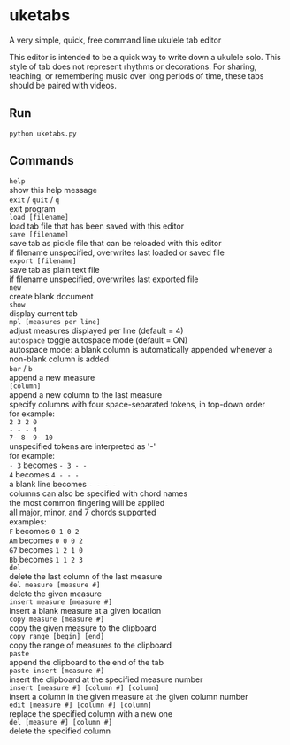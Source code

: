 # uketabs
A very simple, quick, free command line ukulele tab editor

This editor is intended to be a quick way to write down a ukulele solo. This style of tab does not represent rhythms or decorations. For sharing, teaching, or remembering music over long periods of time, these tabs should be paired with videos.

## Run

`python uketabs.py`

## Commands

`help`\
    show this help message\
`exit` / `quit` / `q`\
    exit program\
`load [filename]`\
    load tab file that has been saved with this editor\
`save [filename]`\
    save tab as pickle file that can be reloaded with this editor\
    if filename unspecified, overwrites last loaded or saved file\
`export [filename]`\
    save tab as plain text file\
    if filename unspecified, overwrites last exported file\
`new`\
    create blank document\
`show`\
    display current tab\
`mpl [measures per line]`\
    adjust measures displayed per line (default = 4)\
`autospace`
    toggle autospace mode (default = ON)\
    autospace mode: a blank column is automatically appended whenever
    a non-blank column is added\
`bar` / `b`\
    append a new measure\
`[column]`\
    append a new column to the last measure\
    specify columns with four space-separated tokens, in top-down order\
        for example:\
        `2 3 2 0`\
        `- - - 4`\
        `7- 8- 9- 10`\
    unspecified tokens are interpreted as '-'\
        for example:\
        `- 3` becomes `- 3 - -`\
        `4` becomes `4 - - -`\
        a blank line becomes `- - - -`\
    columns can also be specified with chord names\
    the most common fingering will be applied\
    all major, minor, and 7 chords supported\
        examples:\
        `F` becomes `0 1 0 2`\
        `Am` becomes `0 0 0 2`\
        `G7` becomes `1 2 1 0`\
        `Bb` becomes `1 1 2 3`\
`del`\
    delete the last column of the last measure\
`del measure [measure #]`\
    delete the given measure\
`insert measure [measure #]`\
    insert a blank measure at a given location\
`copy measure [measure #]`\
    copy the given measure to the clipboard\
`copy range [begin] [end]`\
    copy the range of measures to the clipboard\
`paste`\
    append the clipboard to the end of the tab\
`paste insert [measure #]`\
    insert the clipboard at the specified measure number\
`insert [measure #] [column #] [column]`\
    insert a column in the given measure at the given column number\
`edit [measure #] [column #] [column]`\
    replace the specified column with a new one\
`del [measure #] [column #]`\
    delete the specified column
